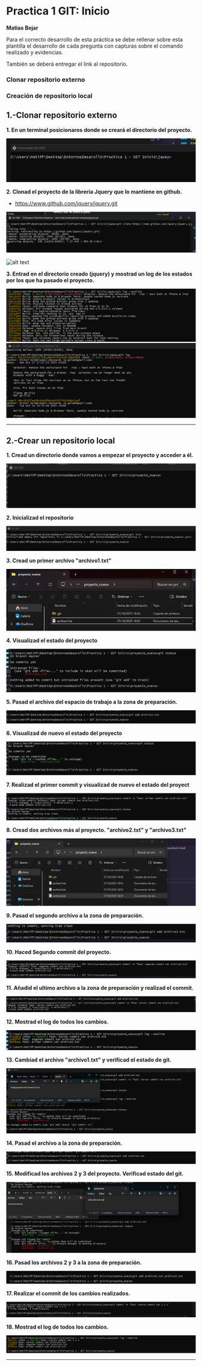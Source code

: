 #    Practica 1 GIT: Inicio 
**Matias Bejar**

Para el correcto desarrollo de esta práctica se debe rellenar sobre esta plantilla el desarrollo de cada pregunta con capturas sobre el comando realizado y evidencias.

También se deberá entregar el link al repositorio.
###  Clonar repositorio externo
###  Creación de repositorio local

## 1.-Clonar repositorio externo

**1. En un terminal posicionaros donde se creará el directorio del proyecto.**

![alt text](01.1.png)

**2. Clonad el proyecto de la libreria Jquery que lo mantiene en github.**
* https://www.github.com/jquery/jquery.git

![alt text](01.2.png)

![alt text](01.2.1.pngpng)

**3. Entrad en el directorio creado (jquery) y mostrad un log de los estados por los que ha pasado el proyecto.**

![alt text](01.3.png)
![alt text](01.3.1.png)


--- 

## 2.-Crear un repositorio local

**1. Cread un directorio donde vamos a empezar el proyecto y acceder a él.**

![alt text](02.1.png)

**2. Inicializad el repositorio**

![alt text](02.2.png)

**3. Cread un primer archivo "archivo1.txt"**

![alt text](02.3.png)

**4. Visualizad el estado del proyecto**

![alt text](02.4.png)

**5. Pasad el archivo del espacio de trabajo a la zona de preparación.**

![alt text](02.5.png)

**6. Visualizad de nuevo el estado del proyecto**

![alt text](02.6.png)

**7. Realizad el primer commit y visualizad de nuevo el estado del proyect**

![alt text](02.7.png)

**8. Cread dos archivos más al proyecto. "archivo2.txt" y "archivo3.txt"**

![alt text](02.8.png)

**9. Pasad el segundo archivo a la zona de preparación.**

![alt text](02.9.png)

**10. Haced Segundo commit del proyecto.**

![alt text](02.10.png)

**11. Añadid el ultimo archivo a la zona de preparación y realizad el commit.**

![alt text](02.11.png)

**12. Mostrad el log de todos los cambios.**

![alt text](02.12.png)

**13. Cambiad el archivo "archivo1.txt" y verificad el estado de git.**

![alt text](02.13.png)

**14. Pasad el archivo a la zona de preparación.**

![alt text](02.14.png)

**15. Modificad los archivos 2 y 3 del proyecto. Verificad estado del git.**

![alt text](02.15.png)

**16. Pasad los archivos 2 y 3 a la zona de preparación.**

![alt text](02.16.png)

**17. Realizar el commit de los cambios realizados.**

![alt text](02.17.png)

**18. Mostrad el log de todos los cambios.**

![alt text](02.18.png)

--- 
